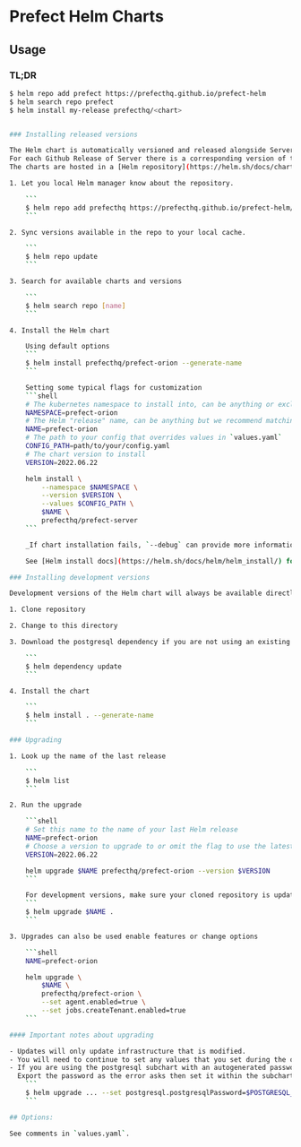 # Prefect Helm Charts

## Usage

### TL;DR
``` bash 
$ helm repo add prefect https://prefecthq.github.io/prefect-helm
$ helm search repo prefect
$ helm install my-release prefecthq/<chart>


### Installing released versions

The Helm chart is automatically versioned and released alongside Server.
For each Github Release of Server there is a corresponding version of the Helm chart.
The charts are hosted in a [Helm repository](https://helm.sh/docs/chart_repository/) deployed to the web courtesy of Github Pages.

1. Let you local Helm manager know about the repository.

    ```
    $ helm repo add prefecthq https://prefecthq.github.io/prefect-helm/
    ```

2. Sync versions available in the repo to your local cache.

    ```
    $ helm repo update
    ```

3. Search for available charts and versions

    ```
    $ helm search repo [name]
    ```

4. Install the Helm chart

    Using default options
    ```
    $ helm install prefecthq/prefect-orion --generate-name
    ```

    Setting some typical flags for customization
    ```shell
    # The kubernetes namespace to install into, can be anything or excluded to install in the default namespace
    NAMESPACE=prefect-orion
    # The Helm "release" name, can be anything but we recommend matching the chart name
    NAME=prefect-orion
    # The path to your config that overrides values in `values.yaml`
    CONFIG_PATH=path/to/your/config.yaml
    # The chart version to install
    VERSION=2022.06.22

    helm install \
        --namespace $NAMESPACE \
        --version $VERSION \
        --values $CONFIG_PATH \
        $NAME \
        prefecthq/prefect-server
    ```

    _If chart installation fails, `--debug` can provide more information_

    See [Helm install docs](https://helm.sh/docs/helm/helm_install/) for all options.

### Installing development versions

Development versions of the Helm chart will always be available directly from this Github repository.

1. Clone repository

2. Change to this directory

3. Download the postgresql dependency if you are not using an existing database

    ```
    $ helm dependency update
    ```

4. Install the chart

    ```
    $ helm install . --generate-name
    ```

### Upgrading

1. Look up the name of the last release

    ```
    $ helm list
    ```

2. Run the upgrade

    ```shell
    # Set this name to the name of your last Helm release
    NAME=prefect-orion
    # Choose a version to upgrade to or omit the flag to use the latest version
    VERSION=2022.06.22

    helm upgrade $NAME prefecthq/prefect-orion --version $VERSION
    ```

    For development versions, make sure your cloned repository is updated (`git pull`) and reference the local chart
    ```
    $ helm upgrade $NAME .
    ```

3. Upgrades can also be used enable features or change options

    ```shell
    NAME=prefect-orion

    helm upgrade \
        $NAME \
        prefecthq/prefect-orion \
        --set agent.enabled=true \
        --set jobs.createTenant.enabled=true
    ```

#### Important notes about upgrading

- Updates will only update infrastructure that is modified.
- You will need to continue to set any values that you set during the original install (e.g. `--set agent.enabled=true` or `--values path/to/config.yaml`).
- If you are using the postgresql subchart with an autogenerated password, it will complain that you have not provided that password for the upgrade.
  Export the password as the error asks then set it within the subchart using
    ```
    $ helm upgrade ... --set postgresql.postgresqlPassword=$POSTGRESQL_PASSWORD
    ```

## Options:

See comments in `values.yaml`.